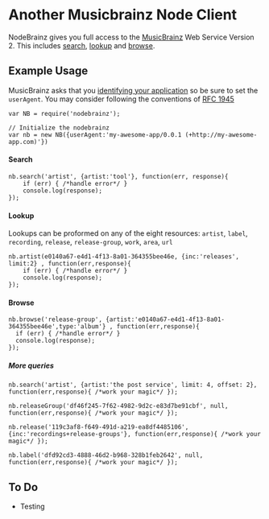 # Another Musicbrainz Node Client

NodeBrainz gives you full access to the [MusicBrainz](http://musicbrainz.org/) Web Service Version 2. This includes [search](http://musicbrainz.org/doc/Development/XML_Web_Service/Version_2/Search), [lookup](http://musicbrainz.org/doc/Development/XML_Web_Service/Version_2/#Lookups) and [browse]().

## Example Usage

MusicBrainz asks that you [identifying your application](http://musicbrainz.org/doc/Development/XML_Web_Service/Version_2#Identifying_your_application_to_the_MusicBrainz_Web_Service) so be sure to set the `userAgent`. You may consider following the conventions of [RFC 1945](http://tools.ietf.org/html/rfc1945#section-3.7)

    var NB = require('nodebrainz');

    // Initialize the nodebrainz
    var nb = new NB({userAgent:'my-awesome-app/0.0.1 (+http://my-awesome-app.com)'})

#### Search

    nb.search('artist', {artist:'tool'}, function(err, response){
        if (err) { /*handle error*/ }
        console.log(response);
    });

#### Lookup

Lookups can be proformed on any of the eight resources:  `artist`, `label`, `recording`, `release`, `release-group`, `work`, `area`, `url`

    nb.artist(e0140a67-e4d1-4f13-8a01-364355bee46e, {inc:'releases', limit:2} , function(err,response){
        if (err) { /*handle error*/ }
        console.log(response);
    });

#### Browse

    nb.browse('release-group', {artist:'e0140a67-e4d1-4f13-8a01-364355bee46e',type:'album'} , function(err,response){
      if (err) { /*handle error*/ }
      console.log(response);
    });

##### More queries

    nb.search('artist', {artist:'the post service', limit: 4, offset: 2}, function(err,response){ /*work your magic*/ });

    nb.releaseGroup('df46f245-7f62-4982-9d2c-e83d7be91cbf', null, function(err,response){ /*work your magic*/ });

    nb.release('119c3af8-f649-491d-a219-ea8df4485106', {inc:'recordings+release-groups'}, function(err,response){ /*work your magic*/ });

    nb.label('dfd92cd3-4888-46d2-b968-328b1feb2642', null, function(err,response){ /*work your magic*/ });


## To Do

- Testing
